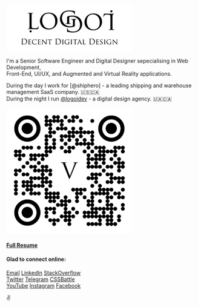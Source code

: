 <a href="https://logoi.dev?source=ghb">
    <img width="333" alt="Logo Banner" src="/images/banner.png" />
</a>

I'm a Senior Software Engineer and Digital Designer sepecialising in Web Development,  
Front-End, UI/UX, and Augmented and Virtual Reality applications.

During the day I work for [@shiphero] - a leading shipping and warehouse management SaaS company. 🇺🇸🇨🇦  
During the night I run [@logoidev](https://github.com/logoidev) - a digital design agency. 🇺🇦🇨🇦

<a href="https://logoi.dev/v?source=ghqrv">
    <img width="333" alt="QR logo" src="/images/qr-v.svg" />
</a>

#### [Full Resume](https://www.logoi.dev/resumes/v.pdf)  

#### Glad to connect online:  

[Email](mailto:v@logoi.dev) [LinkedIn](https://www.linkedin.com/in/logoi-v/) [StackOverflow](https://stackoverflow.com/users/6426334/v-kay)  
[Twitter](https://twitter.com/logoidev)  [Telegram](https://t.me/logoidev_v)  [CSSBattle](https://cssbattle.dev/player/v1adko)  
[YouTube](https://youtube.com/@logoidev)  [Instagram](https://www.instagram.com/logoidev)  [Facebook](https://facebook.com/logoidev)  
  
✌️
